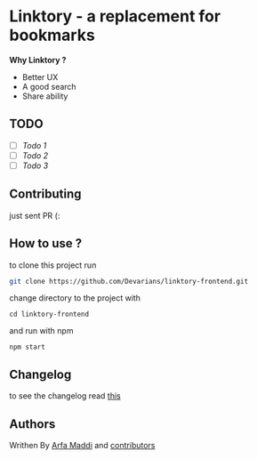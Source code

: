 # Linktory - a replacement for bookmarks
**Why Linktory ?**
- Better UX
- A good search
- Share ability
## TODO
- [ ] _Todo 1_
- [ ] _Todo 2_
- [ ] _Todo 3_
## Contributing
just sent PR (:
## How to use ?
to clone this project run
```bash
git clone https://github.com/Devarians/linktory-frontend.git 
```
change directory to the project with
```
cd linktory-frontend
```
and run with npm
```
npm start
```
## Changelog
to see the changelog read [this](https://github.com/Devarians/linktory-frontend/changelog.md)
## Authors
Writhen By [Arfa Maddi](https://github.com/arfrix) and [contributors](https://github.com/Devarians/linktory-frontend/graphs/contributors)
